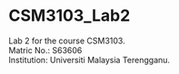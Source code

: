 # CSM3103_Lab2
Lab 2 for the course CSM3103.  
Matric No.: S63606  
Institution: Universiti Malaysia Terengganu.

